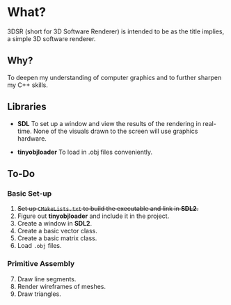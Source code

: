 # What?

3DSR (short for 3D Software Renderer) is intended to be as the title implies, a simple 3D software renderer. 

## Why?

To deepen my understanding of computer graphics and to further sharpen my C++ skills.

## Libraries

- **SDL**
To set up a window and view the results of the rendering in real-time. None of the visuals drawn to the screen will use graphics hardware.

- **tinyobjloader**
To load in .obj files conveniently.

## To-Do


### Basic Set-up
1. ~~Set up `CMakeLists.txt` to build the executable and link in **SDL2**.~~
2. Figure out **tinyobjloader** and include it in the project.
3. Create a window in **SDL2**.
4. Create a basic vector class.
5. Create a basic matrix class.
6. Load `.obj` files.

### Primitive Assembly
7. Draw line segments.
8. Render wireframes of meshes.
9. Draw triangles.
